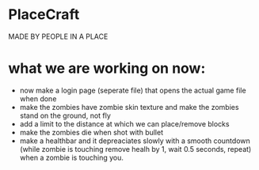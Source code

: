 # PlaceCraft
MADE BY PEOPLE IN A PLACE 

# what we are working on now:
- now make a login page (seperate file) that opens the actual game file when done
- make the zombies have zombie skin texture and make the zombies stand on the ground, not fly
- add a limit to the distance at which we can place/remove blocks
- make the zombies die when shot with bullet
- make a healthbar and it depreaciates slowly with a smooth countdown (while zombie is touching remove healh by 1, wait 0.5 seconds, repeat) when a zombie is touching you.
